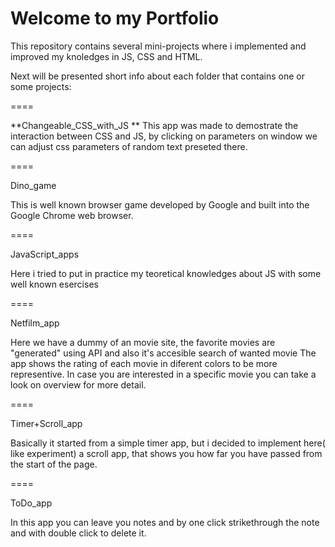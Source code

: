 # Welcome to my Portfolio


This repository contains several mini-projects where i implemented and improved my knoledges in JS, CSS and HTML.

Next will be presented short info about each folder that contains one or some projects:

====

**Changeable_CSS_with_JS
**
This app was made to demostrate the interaction between  CSS and JS, by clicking on parameters on window we can adjust css parameters of random text preseted there.

====

Dino_game

This is well known browser game developed by Google and built into the Google Chrome web browser.

====

JavaScript_apps

Here i tried to put in practice my teoretical knowledges about JS with some well known esercises

====

Netfilm_app

Here we have a dummy of an movie site, the favorite movies are "generated" using API and also it's accesible search of wanted movie
The app shows the rating of each movie in diferent colors to be more representive. In case you are interested in a specific movie you can take a look on overview for more detail.

====

Timer+Scroll_app

Basically it started from a simple timer app, but i decided  to implement here( like experiment) a scroll app, that shows you how far you have passed from the start of the page.

====

ToDo_app

In this app you can leave you notes and by one click strikethrough the note and with double click to delete it.
